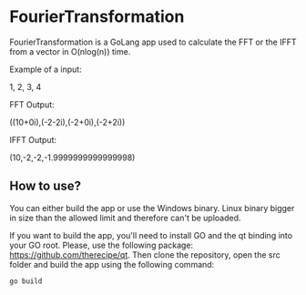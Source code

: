 # FourierTransformation

FourierTransformation is a GoLang app used to calculate the FFT or the IFFT from a vector in O(nlog(n)) time. 

Example of a input:

1, 2, 3, 4

FFT Output:

((10+0i),(-2-2i),(-2+0i),(-2+2i))

IFFT Output:

(10,-2,-2,-1.9999999999999998)

## How to use?

You can either build the app or use the Windows binary. Linux binary bigger in size than the allowed limit and therefore can't be uploaded.

If you want to build the app, you'll need to install GO and the qt binding into your GO root. Please, use the following package: https://github.com/therecipe/qt.
Then clone the repository, open the src folder and build the app using the following command:

`go build`
